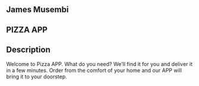 ## James Musembi
## PIZZA APP
## Description
   Welcome to Pizza APP. What do you need? We'll find it for you and deliver it in a few minutes. Order from the comfort of your home and our APP will bring it to your doorstep.
